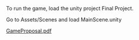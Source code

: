 To run the game, load the unity project Final Project.

Go to Assets/Scenes and load MainScene.unity

[GameProposal.pdf]([https://github.com/user-attachments/files/17383364/A3Avik.pdf](https://github.com/AvikSingh0/DungeonExplorer-Unity-Game/blob/main/GameProposal.pdf))
